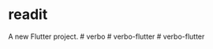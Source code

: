 # readit

A new Flutter project.
#   v e r b o  
 #   v e r b o - f l u t t e r  
 #   v e r b o - f l u t t e r  
 